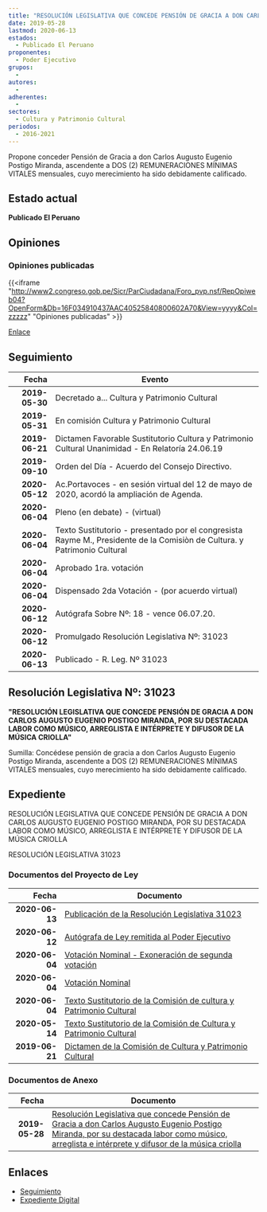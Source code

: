 ```yaml
---
title: "RESOLUCIÓN LEGISLATIVA QUE CONCEDE PENSIÓN DE GRACIA A DON CARLOS AUGUSTO EUGENIO POSTIGO MIRANDA, POR SU DESTACADA LABOR COMO MÚSICO, ARREGLISTA E INTÉRPRETE Y DIFUSOR DE LA MÚSICA CRIOLLA"
date: 2019-05-28
lastmod: 2020-06-13
estados: 
  - Publicado El Peruano
proponentes: 
  - Poder Ejecutivo
grupos: 
  - 
autores: 
  - 
adherentes: 
  - 
sectores: 
  - Cultura y Patrimonio Cultural
periodos: 
  - 2016-2021
---
```


Propone conceder Pensión de Gracia a don Carlos Augusto Eugenio Postigo Miranda, ascendente a DOS (2) REMUNERACIONES MÍNIMAS VITALES mensuales, cuyo merecimiento ha sido debidamente calificado.


## Estado actual

**Publicado El Peruano**

## Opiniones

### Opiniones publicadas

{{<iframe "http://www2.congreso.gob.pe/Sicr/ParCiudadana/Foro_pvp.nsf/RepOpiweb04?OpenForm&Db=16F034910437AAC40525840800602A70&View=yyyy&Col=zzzzz" "Opiniones publicadas" >}}

[Enlace](http://www2.congreso.gob.pe/Sicr/ParCiudadana/Foro_pvp.nsf/RepOpiweb04?OpenForm&Db=16F034910437AAC40525840800602A70&View=yyyy&Col=zzzzz)

## Seguimiento

| Fecha | Evento |
|------:|--------|
| **2019-05-30** | Decretado a... Cultura y Patrimonio Cultural|
| **2019-05-31** | En comisión Cultura y Patrimonio Cultural|
| **2019-06-21** | Dictamen Favorable Sustitutorio Cultura y Patrimonio Cultural Unanimidad - En Relatoría 24.06.19|
| **2019-09-10** | Orden del Día - Acuerdo del Consejo Directivo.|
| **2020-05-12** | Ac.Portavoces - en sesión virtual del 12 de mayo de 2020, acordó la ampliación de Agenda.|
| **2020-06-04** | Pleno (en debate) - (virtual)|
| **2020-06-04** | Texto Sustitutorio - presentado por el congresista Rayme M., Presidente de la Comisiòn de Cultura. y Patrimonio Cultural|
| **2020-06-04** | Aprobado 1ra. votación|
| **2020-06-04** | Dispensado 2da Votación - (por acuerdo virtual)|
| **2020-06-12** | Autógrafa Sobre Nº: 18 - vence 06.07.20.|
| **2020-06-12** | Promulgado Resolución Legislativa Nº: 31023|
| **2020-06-13** | Publicado - R. Leg. Nº 31023|

## Resolución Legislativa Nº: 31023

**"RESOLUCIÓN LEGISLATIVA QUE CONCEDE PENSIÓN DE GRACIA A DON CARLOS AUGUSTO EUGENIO POSTIGO MIRANDA, POR SU DESTACADA LABOR COMO MÚSICO, ARREGLISTA E INTÉRPRETE Y DIFUSOR DE LA MÚSICA CRIOLLA"**

Sumilla: Concédese pensión de gracia a don Carlos Augusto Eugenio Postigo Miranda, ascendente a DOS (2) REMUNERACIONES MÍNIMAS VITALES mensuales, cuyo merecimiento ha sido debidamente calificado.


## Expediente

RESOLUCIÓN LEGISLATIVA QUE CONCEDE PENSIÓN DE GRACIA A DON CARLOS AUGUSTO EUGENIO POSTIGO MIRANDA, POR SU DESTACADA LABOR COMO MÚSICO, ARREGLISTA E INTÉRPRETE Y DIFUSOR DE LA MÚSICA CRIOLLA

RESOLUCIÓN LEGISLATIVA 31023


### Documentos del Proyecto de Ley

| Fecha | Documento |
|------:|--------|
| **2020-06-13** | [Publicación de la Resolución Legislativa 31023](http://www.leyes.congreso.gob.pe/Documentos/2016_2021/ADLP/Normas_Legales/31023-RLG.pdf) |
| **2020-06-12** | [Autógrafa de Ley remitida al Poder Ejecutivo](http://www.leyes.congreso.gob.pe/Documentos/2016_2021/ADLP/Texto_Aprobado/AU04398-20200612.pdf) |
| **2020-06-04** | [Votación Nominal - Exoneración de segunda votación](http://www.leyes.congreso.gob.pe/Documentos/2016_2021/Asistencia_y_Votacion/Proyectos_de_Ley/Votacion_Nominal/VNESV04398-20200604.pdf) |
| **2020-06-04** | [Votación Nominal](http://www.leyes.congreso.gob.pe/Documentos/2016_2021/Asistencia_y_Votacion/Proyectos_de_Ley/Votacion_Nominal/VN04398-20200604.pdf) |
| **2020-06-04** | [Texto Sustitutorio de la Comisión de cultura y Patrimonio Cultural](http://www.leyes.congreso.gob.pe/Documentos/2016_2021/Texto_Sustitutorio/Proyectos_de_Ley/TS04398-20200604.pdf) |
| **2020-05-14** | [Texto Sustitutorio de la Comisión de Cultura y Patrimonio Cultural](http://www.leyes.congreso.gob.pe/Documentos/2016_2021/Texto_Sustitutorio/Proyectos_de_Ley/TS04398-20200514.pdf) |
| **2019-06-21** | [Dictamen de la Comisión de Cultura y Patrimonio Cultural](http://www.leyes.congreso.gob.pe/Documentos/2016_2021/Dictamenes/Proyectos_de_Ley/04398DC05MAY20190621.pdf) |

### Documentos de Anexo

| Fecha | Documento |
|------:|--------|
| **2019-05-28** | [Resolución Legislativa que concede Pensión de Gracia a don Carlos Augusto Eugenio Postigo Miranda, por su destacada labor como músico, arreglista e intérprete y difusor de la música criolla](http://www.leyes.congreso.gob.pe/Documentos/2016_2021/Proyectos_de_Ley_y_de_Resoluciones_Legislativas/PL0439820190528.pdf) |

## Enlaces 

- [Seguimiento](http://www2.congreso.gob.pe/Sicr/TraDocEstProc/CLProLey2016.nsf/f7fff46988ca05b1052578e100829cc7/ee7454bd6af766ab05258408006117f7?OpenDocument)
- [Expediente Digital](http://www2.congreso.gob.pe/Sicr/TraDocEstProc/CLProLey2016.nsf/f7fff46988ca05b1052578e100829cc7/ee7454bd6af766ab05258408006117f7?OpenDocument&Click=05257FB7005EB655.eb71d0cf91d8294e05256cdf006b5706/$Body/0.1C6C)
